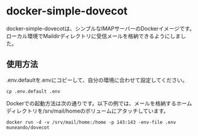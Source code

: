 # docker-simple-dovecot

docker-simple-dovecotは、シンプルなIMAPサーバーのDockerイメージです。ローカル環境でMaildirディレクトリに受信メールを格納できるようにしました。

## 使用方法

.env.defaultを.envにコピーして、自分の環境に合わせて設定してください。

    cp .env.default .env

Dockerでの起動方法は次の通りです。以下の例では、メールを格納するホームディレクトリを/srv/mail/homeのボリュームにアタッチしています。

    docker run -d -v /srv/mail/home:/home -p 143:143 -env-file .env muneando/dovecot




